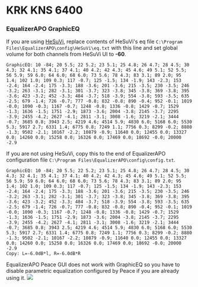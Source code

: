 # KRK KNS 6400
### EqualizerAPO GraphicEQ
If you are using [HeSuVi](https://sourceforge.net/projects/hesuvi/), replace contents of HeSuVi's eq file `C:\Program Files\EqualizerAPO\config\HeSuVi\eq.txt` with this line and set global volume for both channels from HeSuVi UI to **-60**.
```
GraphicEQ: 10 -84; 20 5.5; 22 5.2; 23 5.1; 25 4.8; 26 4.7; 28 4.5; 30 4.3; 32 4.1; 35 4.1; 37 4.1; 40 4.2; 42 4.3; 45 4.6; 49 5.1; 52 5.5; 56 5.9; 59 6.0; 64 6.0; 68 6.0; 73 5.6; 78 4.3; 83 3.1; 89 2.0; 95 1.4; 102 1.0; 109 0.3; 117 -0.7; 125 -1.5; 134 -1.9; 143 -2.3; 153 -2.4; 164 -2.4; 175 -3.3; 188 -3.6; 201 -3.6; 215 -3.5; 230 -3.5; 246 -3.2; 263 -3.1; 282 -3.1; 301 -3.7; 323 -3.8; 345 -3.8; 369 -3.8; 395 -3.6; 423 -3.2; 452 -3.3; 484 -3.7; 518 -3.9; 554 -3.8; 593 -3.5; 635 -2.5; 679 -1.4; 726 -0.7; 777 -0.8; 832 -0.8; 890 -0.4; 952 -0.1; 1019 -0.0; 1090 -0.3; 1167 -0.7; 1248 -0.8; 1336 -0.8; 1429 -0.7; 1529 -1.3; 1636 -1.5; 1751 -2.9; 1873 -3.6; 2004 -3.8; 2145 -3.7; 2295 -3.9; 2455 -4.2; 2627 -4.1; 2811 -3.1; 3008 -1.6; 3219 -2.1; 3444 -0.7; 3685 0.8; 3943 2.5; 4219 4.6; 4514 5.9; 4830 6.0; 5168 6.0; 5530 5.3; 5917 2.7; 6331 1.4; 6775 0.8; 7249 1.1; 7756 0.3; 8299 -0.2; 8880 -1.3; 9502 -2.1; 10167 -2.2; 10879 -0.9; 11640 0.0; 12455 0.0; 13327 0.0; 14260 0.0; 15258 0.0; 16326 0.0; 17469 0.0; 18692 -0.0; 20000 -2.9
```
If you are not using HeSuVi, copy this to the end of EqualizerAPO configuration file `C:\Program Files\EqualizerAPO\config\config.txt`.
```
GraphicEQ: 10 -84; 20 5.5; 22 5.2; 23 5.1; 25 4.8; 26 4.7; 28 4.5; 30 4.3; 32 4.1; 35 4.1; 37 4.1; 40 4.2; 42 4.3; 45 4.6; 49 5.1; 52 5.5; 56 5.9; 59 6.0; 64 6.0; 68 6.0; 73 5.6; 78 4.3; 83 3.1; 89 2.0; 95 1.4; 102 1.0; 109 0.3; 117 -0.7; 125 -1.5; 134 -1.9; 143 -2.3; 153 -2.4; 164 -2.4; 175 -3.3; 188 -3.6; 201 -3.6; 215 -3.5; 230 -3.5; 246 -3.2; 263 -3.1; 282 -3.1; 301 -3.7; 323 -3.8; 345 -3.8; 369 -3.8; 395 -3.6; 423 -3.2; 452 -3.3; 484 -3.7; 518 -3.9; 554 -3.8; 593 -3.5; 635 -2.5; 679 -1.4; 726 -0.7; 777 -0.8; 832 -0.8; 890 -0.4; 952 -0.1; 1019 -0.0; 1090 -0.3; 1167 -0.7; 1248 -0.8; 1336 -0.8; 1429 -0.7; 1529 -1.3; 1636 -1.5; 1751 -2.9; 1873 -3.6; 2004 -3.8; 2145 -3.7; 2295 -3.9; 2455 -4.2; 2627 -4.1; 2811 -3.1; 3008 -1.6; 3219 -2.1; 3444 -0.7; 3685 0.8; 3943 2.5; 4219 4.6; 4514 5.9; 4830 6.0; 5168 6.0; 5530 5.3; 5917 2.7; 6331 1.4; 6775 0.8; 7249 1.1; 7756 0.3; 8299 -0.2; 8880 -1.3; 9502 -2.1; 10167 -2.2; 10879 -0.9; 11640 0.0; 12455 0.0; 13327 0.0; 14260 0.0; 15258 0.0; 16326 0.0; 17469 0.0; 18692 -0.0; 20000 -2.9
Copy: L=-6.0dB*l, R=-6.0dB*R
```
EqualizerAPO Peace GUI does not work with GraphicEQ so you have to disable parametric equalization configured by Peace if you are already using it.
![](https://raw.githubusercontent.com/jaakkopasanen/AutoEq/master/results/Innerfidelity%202017/innerfidelity/onear/KRK%20KNS%206400/KRK%20KNS%206400.png)
